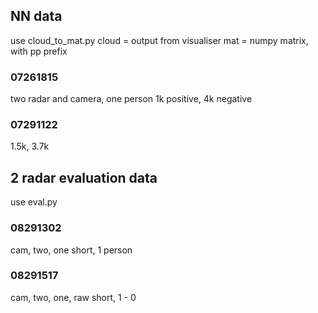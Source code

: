 ## NN data
use cloud_to_mat.py
cloud = output from visualiser
mat = numpy matrix, with pp prefix
### 07261815 
two radar and camera, one person
1k positive, 4k negative

### 07291122
1.5k, 3.7k

## 2 radar evaluation data
use eval.py
### 08291302
cam, two, one
short, 1 person
### 08291517
cam, two, one, raw
short, 1 - 0
